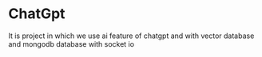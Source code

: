 # ChatGpt
It is project in which we use ai feature of chatgpt and with vector database and mongodb database with socket io 
